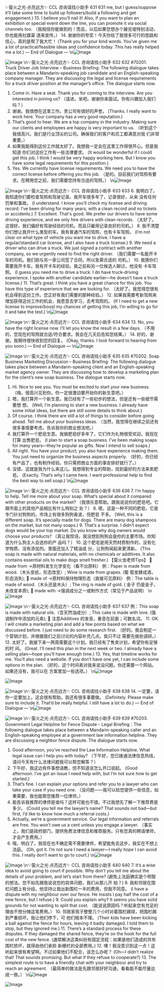 ✨萤火之光·点亮远方✨
CCL 咨询请找小助手
631
631
me, but I guess/suppose it’ll take some time to build up followers/build a following and
get engagement.)
13. I believe you’ll nail it! Also, if you want to plan an exhibition or special event down
the line, you can promote it via social channels too.
（我相信你能做到的！而且，以后如果您想办个展览或特别活动，你也能用社媒渠
道来宣传。）
14. 谢谢你的夸奖！今天你给了我很多可行的思路和信心，真的是帮了我大忙！
(Thank you for your kind words. You’ve given me a lot of practical/feasible ideas and
confidence today. This has really helped me a lot.)
— End of Dialogue —
\n![Image](images/page631_image1.jpeg)

![Image](images/page631_image2.jpeg)
\n✨萤火之光·点亮远方✨
CCL 咨询请找小助手
632
632
#70201. Truck Driver Job Interview – Business
Briefing: The following dialogue takes place between a Mandarin-speaking job
candidate and an English-speaking company manager. They are discussing the legal and
license requirements for a truck driver position at the manager’s office. The dialogue
starts now.
1. Come in. Have a seat. Thank you for coming to the interview. Are you interested in
joining us?
（请进。坐吧。谢谢你来面试。你有兴趣加入我们吗？）
2. 谢谢。我很想在这里工作。贵公司有很好的声誉。
(Thanks. I really want to work here. Your company has a very good reputation.)
3. That’s good to hear. We are a top company in the industry. Making sure our clients
and employees are happy is very important to us.
（听到这个我很高兴。我们是行业顶尖的公司。确保我们的客户和员工都满意对我
们非常重要。）
4. 如果我能得到这份工作就太好了。我想我一定会在这里工作得很开心。但是我知道
你们对这份工作有一些法律要求。
(It would be wonderful if I could get this job. I think I would be very happy working here.
But I know you have some legal requirements for this position.)
5. Yes. We currently have license requirements. We need you to have the correct
license before offering you this job.
（是的。目前我们对驾照有要求。在聘用您之前，我们需要您持有合适的驾照。）
\n![Image](images/page632_image1.jpeg)

![Image](images/page632_image2.jpeg)
\n✨萤火之光·点亮远方✨
CCL 咨询请找小助手
633
633
6. 我明白了。我知道你们要检查驾照和驾驶记录。我开车很多年了，记录很好，从来
没有任何罚单和事故。
(I understand. I know you’ll check my license and driving record. I’ve been driving for
many years, with a clean record and no tickets or accidents.)
7. Excellent. That's good. We prefer our drivers to have some driving experience, and
we only hire drivers with clean records.
（太好了。这很好。我们偏好有驾驶经验的司机，而且只雇用记录良好的司机。）
8. 我不清楚你们想让我开什么类型的车。我有普通汽车的驾照，也有卡车驾照。
(I’m not clear on what type of vehicle you want me to drive. I have a regular/standard car
license, and I also have a truck license.)
9. We need a driver who can drive a truck. We just signed a contract with another
company, so we urgently need to find the right driver.
（我们需要一名能开卡车的司机。我们刚与另一家公司签了合同，所以急需合适的
司机。）
10. 我猜你们需要我开卡车。我有开卡车的经验。我之前和另一位候选人聊过，他没有
卡车驾照。
(I guess you need me to drive a truck. I do have truck-driving experience. I spoke with
another candidate earlier—he doesn’t have a truck license.)
11. That’s great. I think you have a great chance for this job. You have this type of
experience that we are looking for.
（太好了。我觉得您很有机会得到这份工作。您正好有我们需要的那种经验。）
12. 如果我需要考新驾照来增加获得这份工作的机会，我愿意去学习，去考驾照的。
(If I need to get a new license to improve/boost my chances of getting this job, I’m willing
to go for it and take the test.)
\n![Image](images/page633_image1.jpeg)

![Image](images/page633_image2.jpeg)
\n✨萤火之光·点亮远方✨
CCL 咨询请找小助手
634
634
13. No, you have the right license now. I’ll let you know the result in a few days.
（不用的，您现在的驾照就合适/符合要求。我会在几天后告知您结果。）
14. 好的，谢谢。我期待很快收到您的回复。
(Okay, thanks. I look forward to hearing from you soon.)
— End of Dialogue —
\n![Image](images/page634_image1.jpeg)

![Image](images/page634_image2.jpeg)
\n✨萤火之光·点亮远方✨
CCL 咨询请找小助手
635
635
#70202. Soap Business Marketing Discussion – Business
Briefing: The following dialogue takes place between a Mandarin-speaking client and an
English-speaking market agency owner. They are discussing how to develop a marketing
plan for the client’s new soap business. The dialogue starts now.
1. Hi. Nice to see you. You must be excited to start your new business.
（嗨，很高兴见到你。你一定很激动要开始你的新生意吧。）
2. 嗯，我打算开一个新生意。我已经有了一些初步的想法，但是还有一些细节需要想
想。
(Well, I’m planning to start a new business. I already have some initial ideas, but there are
still some details to think about.)
3. Of course. I think there are still a lot of things to consider before going ahead. Tell
me about your business ideas.
（当然，我觉得在继续之前还有很多事情要考虑。告诉我你的商业想法吧。）
4. 我打算开一个肥皂生意。我做肥皂好多年了，它们作为礼物很受欢迎。我现在打算
出售肥皂。
(I plan to start a soap business. I’ve been making soaps for many years—they’re popular
as gifts. Now I intend to sell soaps.)
5. All right. You have your product; you also have experience making them. You just
need to organize the business aspects properly.
（好的，你已经有产品了，也有制作经验。你只需把商业方面的事安排好就行了。）
6. 没错，这就是我为什么来这儿。我想得到专业的帮助，找到最好的方法来卖肥皂。
(Exactly. That’s why I came here. I want professional help to find the best way to sell
soap.)
\n![Image](images/page635_image1.jpeg)

![Image](images/page635_image2.jpeg)
\n✨萤火之光·点亮远方✨
CCL 咨询请找小助手
636
636
7. I’m happy to help. Tell me more about your soap. What’s special about it compared
with other products on the market?
（我很乐意帮助。跟我说说你的肥皂吧。它跟市面上的其他产品相比有什么特别之
处？）
8. 嗯，这是一种不同的肥皂。它是专门针对狗狗的。市场上有很多狗狗香波，但肥皂
不多。
(Well, this is a different soap. It’s specially made for dogs. There are many dog shampoos
on the market, but not many soaps.)
9. That’s a surprise. I didn’t expect dogs would be your top market. Do you know why
dog owners would choose your products?
（真让我惊讶。我没想到狗狗会是你的主要市场。你知道为什么狗主人会选你的产
品吗？）
10. 这个肥皂是用天然材质制作的，没有化学物质、没有添加剂。里面还加入了精油成
分，让狗狗闻起来更清新。
(This soap is made with natural materials, with no chemicals or additives. It also contains
essential oils to make dogs smell fresher.)
【萤火虫老师Tips】

made from →原材料发生化学变化（看不出原料）
例：Paper is made from wood.（木头变纸，形态改变）; Wine is made from grapes. (葡
萄发酵成酒，形态消失);

made of →原材料保持物理形态（直接可见原料）
例：The table is made of wood.（木头还是木头）; The ring is made of gold.
( 金子
仍是金子，未改变本质);

made with →强调成分之一或制作方式（常见于产品说明）
\n![Image](images/page636_image1.jpeg)

![Image](images/page636_image2.jpeg)
\n✨萤火之光·点亮远方✨
CCL 咨询请找小助手
637
637
例：This soap is made with natural oils.（含天然油成分）; This cake is made with love.
(强调制作中添加的元素);

注意Additives 的发音，重音在前面；可数名词。
11. OK. I will create a marketing plan and add a few points based on what we discussed
before. I just need to do some research first.
（好的。我会制定一个营销计划，并根据我们之前讨论的内容补充几点。我只不过
需要先做些调研。）
12. 太好了。我接下来一两周需要这个计划。我已经有了售卖计划，希望你有足够的时
间。
(Great. I’ll need this plan in the next week or two. I already have a selling plan—hope
you’ll have enough time.)
13. Yes, that timeline works for me. You’ll also need a website. If you don’t have one yet,
I can include some options in the plan.
（好的，这个时间表对我来说没问题。你还需要一个网站。如果还没有，我可以在
方案里加一些选项。）
\n![Image](images/page637_image1.jpeg)

![Image](images/page637_image2.jpeg)

![Image](images/page637_image3.jpeg)
\n✨萤火之光·点亮远方✨
CCL 咨询请找小助手
638
638
14. 一定要，请你一定要加上。这会很有帮助。我还有很多事要做。
(Definitely. Please make sure to include it. That’d be really helpful. I still have a lot to
do.)
— End of Dialogue —
\n![Image](images/page638_image1.jpeg)

![Image](images/page638_image2.jpeg)
\n✨萤火之光·点亮远方✨
CCL 咨询请找小助手
639
639
#70203. Government Legal Helpline for Fence Dispute –
Legal
Briefing：The following dialogue takes place between a Mandarin-speaking caller and an
English-speaking employee at a government law information helpline. They are
discussing a neighbor fence dispute. The dialogue starts now.
1. Good afternoon, you’ve reached the Law Information Helpline. What legal issue can
I help you with today?
（下午好，您已拨通法律信息热线，请问今天有什么法律问题我可以帮您解答？）
2. 下午好，我这边有件事想请教，但不知道该怎么开口说起。
(Good afternoon. I’ve got an issue I need help with, but I’m not sure how to get started.)
3. That’s fine. I can explain your options and refer you to a lawyer who can take your
case if you need one.
（没问题——我可以给您提供一些信息，如果需要，我也能帮您推荐一位律师。）
4. 能告诉我推荐的律师是谁吗？这样可能也不错。不过我想先了解一下推荐费是多少。
(Could you tell me the lawyer’s name? That sounds not bad—but first, I’d like to know
how much a referral costs.)
5. Actually, we’re a government service. Our legal information and referrals are free.
You won’t owe us a cent unless you engage a lawyer.
（事实上，我们是政府部门，提供免费法律信息和推荐服务。只有您真的聘请律师，
才会产生费用。）
6. 哦，明白了。我现在也不确定需不需要律师，希望能免去这步，我实在不想上法庭。
(Oh, got it. I’m not sure I need a lawyer—I really hope I can avoid this. I really don’t want
to go to court.)
\n![Image](images/page639_image1.jpeg)

![Image](images/page639_image2.jpeg)
\n✨萤火之光·点亮远方✨
CCL 咨询请找小助手
640
640
7. It’s a wise idea to avoid going to court if possible. Why don’t you tell me about the
details of your problem, and let’s start from there?
(避免上法庭确实是个明智的想法。您不如先跟我说说您的具体问题，我们从那儿开
始？)
8. 我和邻居在围栏问题上有分歧。他坚持让我出新围栏一半的费用，但我不同意。
(I have a dispute with my neighbour over our fence. He insists I pay half the cost of a new
fence, but I refuse.)
9. Could you explain why? It seems you have solid grounds for not wanting to split that
cost.
（能说说原因吗？听起来您有充足的理由不想分摊这笔费用。）
10. 邻居家孩子整整几个小时对着围栏踢球，把围栏踢到严重损坏。我让他们停下，可
他们根本不理。
(Their kids have been kicking a ball against the fence for hours, leaving it badly damaged.
I told them to stop, but they ignored me.)
11. There’s a standard process for these disputes. If they damaged the shared fence,
they’re on the hook for the full cost of the new fence.
(通常解决这类纠纷有固定流程：如果是他们造成的共有围栏损坏，就得由他们承担
新栅栏的全部费用。)
12. 噢！我没意识到这一点！这听起来很有希望啊。不过如果他们不配合，该怎么办呢？
(Oh—I didn’t realize that! That sounds promising. But what if they refuse to cooperate?)
13. The simplest route is to have a friendly chat with your neighbour and try to reach an
agreement.
（最简单的做法是先跟邻居好好沟通，看看能不能尽量达成一致。）
\n![Image](images/page640_image1.jpeg)

![Image](images/page640_image2.jpeg)